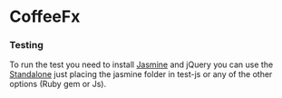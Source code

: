 # CoffeeFx

### Testing

To run the test you need to install [Jasmine](http://pivotal.github.com/jasmine/) and jQuery you can use the 
[Standalone](http://pivotal.github.com/jasmine/download.html) just placing the jasmine folder in test-js or 
any of the other options (Ruby gem or Js). 